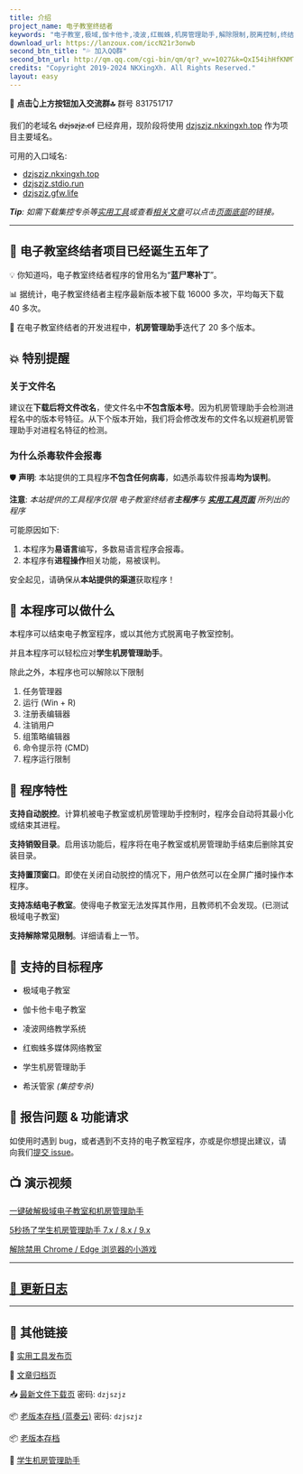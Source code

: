 ```yaml
---
title: 介绍
project_name: 电子教室终结者
keywords: "电子教室,极域,伽卡他卡,凌波,红蜘蛛,机房管理助手,解除限制,脱离控制,终结者,脱控,破解,一键,秒杀"
download_url: https://lanzoux.com/iccN21r3onwb
second_btn_title: "💦 加入QQ群"
second_btn_url: http://qm.qq.com/cgi-bin/qm/qr?_wv=1027&k=QxI54ihHfKNMTCD5SEQHzI4teAWrOdZi&authKey=yUzHGA8URjeZsn%2FJ9qHTZj7jtuJEhdGmWETjd1omsbo7EkgdQe2cdibxTzxWoeqN&noverify=0&group_code=831751717
credits: "Copyright 2019-2024 NKXingXh. All Rights Reserved."
layout: easy
---
```


🔔 **点击👆上方按钮加入交流群🔝** 群号 831751717

我们的老域名 ~~dzjszjz.cf~~ 已经弃用，现阶段将使用 [dzjszjz.nkxingxh.top](https://dzjszjz.nkxingxh.top) 作为项目主要域名。

可用的入口域名: 
- [dzjszjz.nkxingxh.top](https://dzjszjz.nkxingxh.top)
- [dzjszjz.stdio.run](https://dzjszjz.stdio.run)
- [dzjszjz.gfw.life](https://dzjszjz.gfw.life)
<!-- - [dzjszjz.ip123.link](https://dzjszjz.ip123.link) -->

***Tip**: 如需下载集控专杀等[实用工具](./utils.md)或查看[相关文章](./pages.md)可以点击[页面底部](#其他链接)的链接。*

* * *

## 🎉 电子教室终结者项目已经诞生五年了

💡 你知道吗，电子教室终结者程序的曾用名为“**蓝尸寒补丁**”。

📊 据统计，电子教室终结者主程序最新版本被下载 16000 多次，平均每天下载 40 多次。

📃 在电子教室终结者的开发进程中，**机房管理助手**迭代了 20 多个版本。

## 💥 特别提醒

### 关于文件名

建议在**下载后将文件改名**，使文件名中**不包含版本号**。因为机房管理助手会检测进程名中的版本号特征。从下个版本开始，我们将会修改发布的文件名以规避机房管理助手对进程名特征的检测。

### 为什么杀毒软件会报毒

🛡 **声明**: 本站提供的工具程序**不包含任何病毒**，如遇杀毒软件报毒**均为误判**。

**注意**: *本站提供的工具程序仅限 电子教室终结者**主程序**与 [**实用工具页面**](./utils.md) 所列出的程序*

可能原因如下: 
1. 本程序为**易语言**编写，多数易语言程序会报毒。
1. 本程序有**进程操作**相关功能，易被误判。

安全起见，请确保从**本站提供的渠道**获取程序！

## 🔧 本程序可以做什么

本程序可以结束电子教室程序，或以其他方式脱离电子教室控制。

并且本程序可以轻松应对**学生机房管理助手**。

除此之外，本程序也可以解除以下限制

  1. 任务管理器
  1. 运行 (Win + R)
  1. 注册表编辑器
  1. 注销用户
  1. 组策略编辑器
  1. 命令提示符 (CMD)
  1. 程序运行限制

## 🧱 程序特性

**支持自动脱控**。计算机被电子教室或机房管理助手控制时，程序会自动将其最小化或结束其进程。

**支持销毁目录**。启用该功能后，程序将在电子教室或机房管理助手结束后删除其安装目录。

**支持置顶窗口**。即使在关闭自动脱控的情况下，用户依然可以在全屏广播时操作本程序。

**支持冻结电子教室**。使得电子教室无法发挥其作用，且教师机不会发现。(已测试极域电子教室)

**支持解除常见限制**。详细请看上一节。

## 🎯 支持的目标程序

* 极域电子教室

* 伽卡他卡电子教室

* 凌波网络教学系统

* 红蜘蛛多媒体网络教室

* 学生机房管理助手

* 希沃管家 *(集控专杀)*

## 📨 报告问题 & 功能请求

如使用时遇到 bug，或者遇到不支持的电子教室程序，亦或是你想提出建议，请向我们[提交 issue](https://github.com/eClassKiller/issue/issues/new/choose)。

## 📺 演示视频

[一键破解极域电子教室和机房管理助手](https://www.bilibili.com/video/BV14v411Y78n/)

[5秒扬了学生机房管理助手 7.x / 8.x / 9.x](https://www.bilibili.com/video/BV195411D7nP/)

[解除禁用 Chrome / Edge 浏览器的小游戏](https://www.bilibili.com/video/BV1Sm4y1Y7ET/)

* * *

## [📃 更新日志](./changes.md)

* * *

## 🎈 其他链接

🔨 [实用工具发布页](./utils.md)

📝 [文章归档页](./pages.md)

📥 [最新文件下载页](https://lanzoux.com/b08s1t7mb) 密码: `dzjszjz`

📦 [老版本存档 (蓝奏云)](https://lanzoux.com/b08t69wfa) 密码: `dzjszjz`

📦 [老版本存档](./releases.md)

🎃 [学生机房管理助手](http://www.jfglzs.com)
